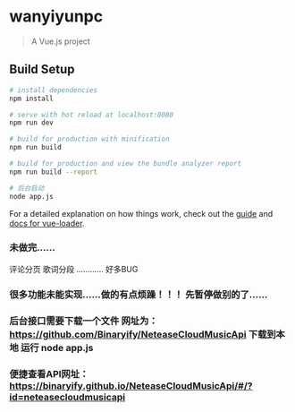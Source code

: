 # wanyiyunpc

> A Vue.js project

## Build Setup

``` bash
# install dependencies
npm install

# serve with hot reload at localhost:8080
npm run dev

# build for production with minification
npm run build

# build for production and view the bundle analyzer report
npm run build --report

# 后台启动
node app.js
```

For a detailed explanation on how things work, check out the [guide](http://vuejs-templates.github.io/webpack/) and [docs for vue-loader](http://vuejs.github.io/vue-loader).



### 未做完……
评论分页  歌词分段   …………  好多BUG

### 很多功能未能实现……做的有点烦躁！！！ 先暂停做别的了……

### 后台接口需要下载一个文件 网址为：https://github.com/Binaryify/NeteaseCloudMusicApi 下载到本地 运行 node app.js
### 便捷查看API网址：https://binaryify.github.io/NeteaseCloudMusicApi/#/?id=neteasecloudmusicapi

